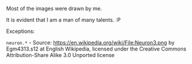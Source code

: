 Most of the images were drawn by me.

It is evident that I am a man of many talents. :P


Exceptions:

`neuron.*` - Source: https://en.wikipedia.org/wiki/File:Neuron3.png
by Egm4313.s12 at English Wikipedia, licensed under
the Creative Commons Attribution-Share Alike 3.0 Unported license
